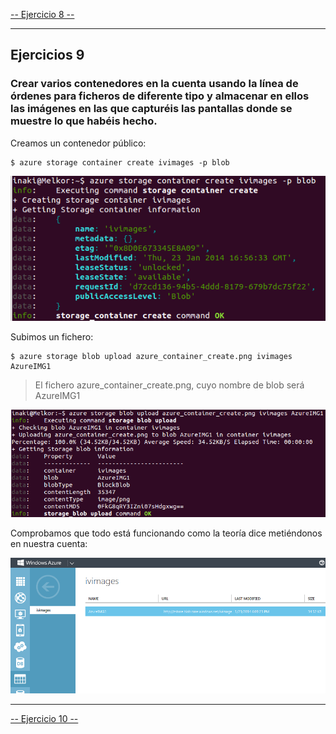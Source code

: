 [-- Ejercicio 8 --](./ejercicio08.md)

------------------

## Ejercicios 9

### Crear varios contenedores en la cuenta usando la línea de órdenes para ficheros de diferente tipo y almacenar en ellos las imágenes en las que capturéis las pantallas donde se muestre lo que habéis hecho.


Creamos un contenedor público:

    $ azure storage container create ivimages -p blob
    
![](./images/azure_container_create.png "Creación de container público en azure")

Subimos un fichero:

    $ azure storage blob upload azure_container_create.png ivimages AzureIMG1

> El fichero azure_container_create.png, cuyo nombre de blob será AzureIMG1

![](./images/azure_container_upload.png "Subida de un fichero al container de azure")


Comprobamos que todo está funcionando como la teoría dice metiéndonos en nuestra cuenta:

![](./images/azure_online.png "Interfaz web de azure, visionado del blob")

------------------

[-- Ejercicio 10 --](./ejercicio10.md)
